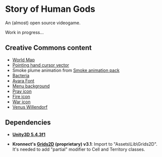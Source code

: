 # Story of Human Gods

An (almost) open source videogame.

Work in progress...


## Creative Commons content

- [World Map](https://es.m.wikipedia.org/wiki/Archivo:WorldMap-A_non-Frame.png)
- [Pointing hand cursor vector](https://commons.wikimedia.org/wiki/File:Pointing_hand_cursor_vector.svg)
- Smoke plume animation from [Smoke animation pack](http://powstudios.com/content/smoke-animation-pack-1)
- [Bacteria](https://pixabay.com/en/bacteria-virus-illness-bacterium-156869/)
- [Avara Font](https://fontlibrary.org/en/font/avara)
- [Menu background](https://commons.wikimedia.org/wiki/File:Bronze_age_conception_of_the_world_with_sun_gods,_animals_and_dancing_humans_at_Tangaly,_Kazakhstan.jpg)
- [Pray icon](https://pixabay.com/en/boy-divine-god-male-man-prayer-1299588/)
- [Fire icon](https://pixabay.com/en/fire-icon-make-fire-campfire-1345869/)
- [War icon](https://pixabay.com/en/swords-crossed-black-silhouette-311733/)
- [Venus Willendorf](https://es.wikipedia.org/wiki/Archivo:Venus_of_Willendorf_frontview_retouched_2.jpg)

## Dependencies

- **[Unity3D 5.4.3f1](http://unity3d.com/)**

- **Kronnect's [Grids2D](http://kronnect.me/unity/w3/portfolio-asset-grids-2D.html) (proprietary) v3.1**:
  Import to "Assets\Lib\Grids2D". It's needed to add "partial" modifier to Cell and Territory classes.
